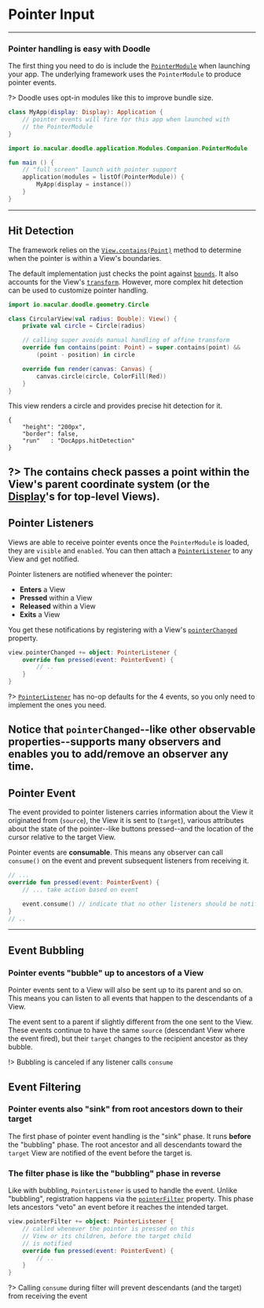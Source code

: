 # Pointer Input
---------------

### Pointer handling is easy with Doodle

The first thing you need to do is include the [`PointerModule`](https://github.com/nacular/doodle/blob/master/Browser/src/jsMain/kotlin/io/nacular/doodle/application/Modules.kt#L51)
when launching your app. The underlying framework uses the `PointerModule` to produce pointer events.

?> Doodle uses opt-in modules like this to improve bundle size.

```kotlin
class MyApp(display: Display): Application {
    // pointer events will fire for this app when launched with
    // the PointerModule
}
```
```kotlin
import io.nacular.doodle.application.Modules.Companion.PointerModule

fun main () {
    // "full screen" launch with pointer support
    application(modules = listOf(PointerModule)) {
        MyApp(display = instance())
    }
}
```
---
## Hit Detection

The framework relies on the [`View.contains(Point)`](https://github.com/nacular/doodle/blob/master/Core/src/commonMain/kotlin/io/nacular/doodle/core/View.kt#L450)
method to determine when the pointer is within a View's boundaries.

The default implementation just checks the point against [`bounds`](https://github.com/nacular/doodle/blob/master/Core/src/commonMain/kotlin/io/nacular/doodle/core/View.kt#L108).
It also accounts for the View's [`transform`](https://github.com/nacular/doodle/blob/master/Core/src/commonMain/kotlin/io/nacular/doodle/core/View.kt#L142).
However, more complex hit detection can be used to customize pointer handling.

```kotlin
import io.nacular.doodle.geometry.Circle

class CircularView(val radius: Double): View() {
    private val circle = Circle(radius)

    // calling super avoids manual handling of affine transform
    override fun contains(point: Point) = super.contains(point) &&
        (point - position) in circle

    override fun render(canvas: Canvas) {
        canvas.circle(circle, ColorFill(Red))
    }
}
``` 
This view renders a circle and provides precise hit detection for it.

```doodle
{
    "height": "200px",
    "border": false,
    "run"   : "DocApps.hitDetection"
}
```

?> The contains check passes a point within the View's parent coordinate system (or the [**Display**](display.md?id=the-display-is-an-apps-root-container)'s for
top-level Views).
---
## Pointer Listeners

Views are able to receive pointer events once the `PointerModule` is loaded, they are `visible` and `enabled`. You can
then attach a [`PointerListener`](https://github.com/nacular/doodle/blob/master/Core/src/commonMain/kotlin/io/nacular/doodle/event/PointerListener.kt#L3)
to any View and get notified.

Pointer listeners are notified whenever the pointer:
- **Enters** a View
- **Pressed** within a View
- **Released** within a View
- **Exits** a View

You get these notifications by registering with a View's [`pointerChanged`](https://github.com/nacular/doodle/blob/master/Core/src/commonMain/kotlin/io/nacular/doodle/core/View.kt#L294)
property.

```kotlin
view.pointerChanged += object: PointerListener {
    override fun pressed(event: PointerEvent) {
        // ..
    }
}
```

?> [`PointerListener`](https://github.com/nacular/doodle/blob/master/Core/src/commonMain/kotlin/io/nacular/doodle/event/PointerListener.kt#L3)
has no-op defaults for the 4 events, so you only need to implement the ones you need.

Notice that `pointerChanged`--like other observable properties--supports many observers and enables you to add/remove
an observer any time.
---
## Pointer Event

The event provided to pointer listeners carries information about the View it originated from (`source`), the View it is sent to (`target`),
various attributes about the state of the pointer--like buttons pressed--and the location of the cursor relative to the target View.

Pointer events are **consumable**. This means any observer can call `consume()` on the event and prevent subsequent
listeners from receiving it.

```kotlin
// ...
override fun pressed(event: PointerEvent) {
    // ... take action based on event

    event.consume() // indicate that no other listeners should be notified
}
// ..
```
---
## Event Bubbling

### Pointer events "bubble" up to ancestors of a View

Pointer events sent to a View will also be sent up to its parent and so on. This means you can listen to all events that happen
to the descendants of a View.

The event sent to a parent if slightly different from the one sent to the View. These events continue to have the same `source`
(descendant View where the event fired), but their `target` changes to the recipient ancestor as they bubble.

!> Bubbling is canceled if any listener calls `consume`

## Event Filtering

### Pointer events also "sink" from root ancestors down to their target

The first phase of pointer event handling is the "sink" phase. It runs **before** the "bubbling" phase. The root ancestor and all
descendants toward the `target` View are notified of the event before the target is.

### The filter phase is like the "bubbling" phase in reverse

Like with bubbling, `PointerListener` is used to handle the event. Unlike "bubbling", registration happens via the [`pointerFilter`](https://github.com/nacular/doodle/blob/master/Core/src/commonMain/kotlin/io/nacular/doodle/core/View.kt#L289)
property. This phase lets ancestors "veto" an event before it reaches the intended target.

```kotlin
view.pointerFilter += object: PointerListener {
    // called whenever the pointer is pressed on this
    // View or its children, before the target child
    // is notified
    override fun pressed(event: PointerEvent) {
        // ..
    }
}
```

?> Calling `consume` during filter will prevent descendants (and the target) from receiving the event